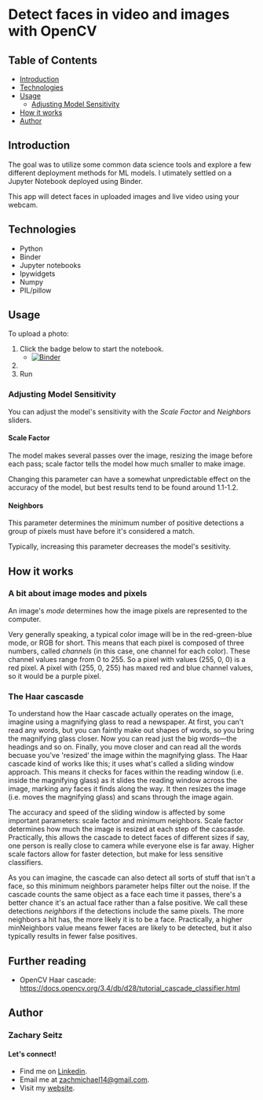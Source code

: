 # Detect faces in video and images with OpenCV
## Table of Contents
* [Introduction](#introduction)
* [Technologies](#technologies)
* [Usage](#usage)
  * [Adjusting Model Sensitivity](#adjusting-model-sensitivity)
* [How it works](#how-it-works) 
* [Author](#author)

## Introduction
The goal was to utilize some common data science tools and explore a few different deployment methods for ML models. I utimately settled on a Jupyter Notebook deployed using Binder.

This app will detect faces in uploaded images and live video using your webcam.

## Technologies
* Python
* Binder
* Jupyter notebooks
* Ipywidgets
* Numpy
* PIL/pillow

## Usage

To upload a photo:

1. Click the badge below to start the notebook.
   - [![Binder](https://mybinder.org/badge_logo.svg)](https://mybinder.org/v2/gh/zachmichael14/detector/HEAD?labpath=detector.ipynb)
2. 
3. Run
### Adjusting Model Sensitivity
You can adjust the model's sensitivity with the *Scale Factor* and *Neighbors* sliders.

#### **Scale Factor**
The model makes several passes over the image, resizing the image before each pass; scale factor tells the model how much smaller to make image.

Changing this parameter can have a somewhat unpredictable effect on the accuracy of the model, but best results tend to be found around 1.1-1.2.

#### **Neighbors**
This parameter determines the minimum number of positive detections a group of pixels must have before it's considered a match.

Typically, increasing this parameter decreases the model's sesitivity.

## How it works

### A bit about image modes and pixels
  An image's *mode* determines how the image pixels are represented to the computer.

  Very generally speaking, a typical color image will be in the red-green-blue mode, or RGB for short. This means that each pixel is composed of three numbers, called *channels* (in this case, one channel for each color). These channel values range from 0 to 255. So a pixel with values (255, 0, 0) is a red pixel. A pixel with (255, 0, 255) has maxed red and blue channel values, so it would be a purple pixel.

### The Haar cascasde
  To understand how the Haar cascade actually operates on the image, imagine using a magnifying glass to read a newspaper. At first, you can't read any words, but you can faintly make out shapes of words, so you bring the magnifying glass closer. Now you can read just the big words—the headings and so on. Finally, you move closer and can read all the words becuase you've 'resized' the image within the magnifying glass. The Haar cascade kind of works like this; it uses what's called a sliding window approach. This means it checks for faces within the reading window (i.e. inside the magnifying glass) as it slides the reading window across the image, marking any faces it finds along the way. It then resizes the image (i.e. moves the magnifying glass) and scans through the image again.

  The accuracy and speed of the sliding window is affected by some important parameters: scale factor and minimum neighbors. Scale factor determines how much the image is resized at each step of the cascasde. Practically, this allows the cascade to detect faces of different sizes if say, one person is really close to camera while everyone else is far away. Higher scale factors allow for faster detection, but make for less sensitive classifiers.

  As you can imagine, the cascade can also detect all sorts of stuff that isn't a face, so this minimum neighbors parameter helps filter out the noise. If the cascade counts the same object as a face each time it passes, there's a better chance it's an actual face rather than a false positive. We call these detections *neighbors* if the detections include the same pixels. The more neighbors a hit has, the more likely it is to be a face. Practically, a higher minNeighbors value means fewer faces are likely to be detected, but it also typically results in fewer false positives.

## Further reading
- OpenCV Haar cascade: https://docs.opencv.org/3.4/db/d28/tutorial_cascade_classifier.html

## Author
### Zachary Seitz
#### Let's connect!
* Find me on [Linkedin](https://linkedin.com/in/zachmichael14).
* Email me at zachmichael14@gmail.com.
* Visit my [website](https://zachmichael14.github.io/gh_page/).
